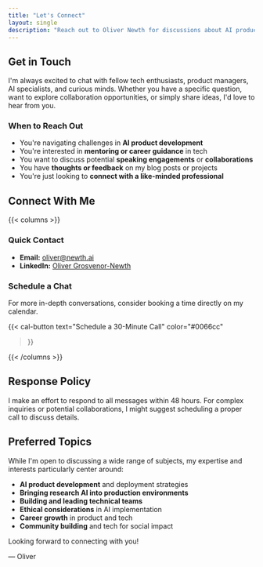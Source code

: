 ```yaml
---
title: "Let's Connect"
layout: single
description: "Reach out to Oliver Newth for discussions about AI product management, tech innovation, or potential collaborations."
---
```


## Get in Touch

I'm always excited to chat with fellow tech enthusiasts, product managers, AI specialists, and curious minds. Whether you have a specific question, want to explore collaboration opportunities, or simply share ideas, I'd love to hear from you.

### When to Reach Out

- You're navigating challenges in **AI product development**
- You're interested in **mentoring or career guidance** in tech
- You want to discuss potential **speaking engagements** or **collaborations**
- You have **thoughts or feedback** on my blog posts or projects
- You're just looking to **connect with a like-minded professional**

## Connect With Me

{{< columns >}}

### Quick Contact

- **Email:** oliver@newth.ai
- **LinkedIn:** [Oliver Grosvenor-Newth](https://linkedin.com/in/newth)

### Schedule a Chat
For more in-depth conversations, consider booking a time directly on my calendar.

{{< cal-button 
    text="Schedule a 30-Minute Call" 
    color="#0066cc"
>}}

{{< /columns >}}

## Response Policy

I make an effort to respond to all messages within 48 hours. For complex inquiries or potential collaborations, I might suggest scheduling a proper call to discuss details.

## Preferred Topics

While I'm open to discussing a wide range of subjects, my expertise and interests particularly center around:

- **AI product development** and deployment strategies
- **Bringing research AI into production environments**
- **Building and leading technical teams**
- **Ethical considerations** in AI implementation
- **Career growth** in product and tech
- **Community building** and tech for social impact

Looking forward to connecting with you!

— Oliver
